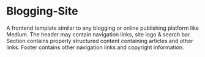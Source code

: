 # Blogging-Site
A frontend template similar to any blogging or online publishing platform like Medium. The header may contain navigation links, site logo & search bar. Section contains properly structured content containing articles and other links. Footer contains other navigation links and copyright information.
